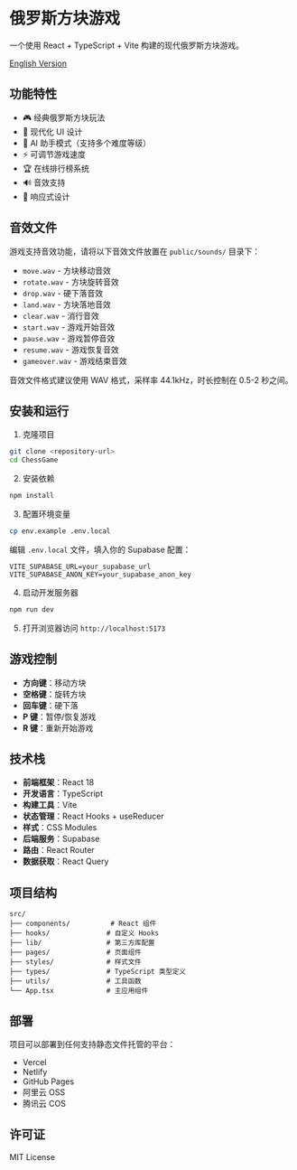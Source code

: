 # 俄罗斯方块游戏

一个使用 React + TypeScript + Vite 构建的现代俄罗斯方块游戏。

[English Version](README.md)

## 功能特性

- 🎮 经典俄罗斯方块玩法
- 🎨 现代化 UI 设计
- 🤖 AI 助手模式（支持多个难度等级）
- ⚡ 可调节游戏速度
- 🏆 在线排行榜系统
- 🔊 音效支持
- 📱 响应式设计

## 音效文件

游戏支持音效功能，请将以下音效文件放置在 `public/sounds/` 目录下：

- `move.wav` - 方块移动音效
- `rotate.wav` - 方块旋转音效
- `drop.wav` - 硬下落音效
- `land.wav` - 方块落地音效
- `clear.wav` - 消行音效
- `start.wav` - 游戏开始音效
- `pause.wav` - 游戏暂停音效
- `resume.wav` - 游戏恢复音效
- `gameover.wav` - 游戏结束音效

音效文件格式建议使用 WAV 格式，采样率 44.1kHz，时长控制在 0.5-2 秒之间。

## 安装和运行

1. 克隆项目
```bash
git clone <repository-url>
cd ChessGame
```

2. 安装依赖
```bash
npm install
```

3. 配置环境变量
```bash
cp env.example .env.local
```

编辑 `.env.local` 文件，填入你的 Supabase 配置：
```
VITE_SUPABASE_URL=your_supabase_url
VITE_SUPABASE_ANON_KEY=your_supabase_anon_key
```

4. 启动开发服务器
```bash
npm run dev
```

5. 打开浏览器访问 `http://localhost:5173`

## 游戏控制

- **方向键**：移动方块
- **空格键**：旋转方块
- **回车键**：硬下落
- **P 键**：暂停/恢复游戏
- **R 键**：重新开始游戏

## 技术栈

- **前端框架**：React 18
- **开发语言**：TypeScript
- **构建工具**：Vite
- **状态管理**：React Hooks + useReducer
- **样式**：CSS Modules
- **后端服务**：Supabase
- **路由**：React Router
- **数据获取**：React Query

## 项目结构

```
src/
├── components/          # React 组件
├── hooks/              # 自定义 Hooks
├── lib/                # 第三方库配置
├── pages/              # 页面组件
├── styles/             # 样式文件
├── types/              # TypeScript 类型定义
├── utils/              # 工具函数
└── App.tsx             # 主应用组件
```

## 部署

项目可以部署到任何支持静态文件托管的平台：

- Vercel
- Netlify
- GitHub Pages
- 阿里云 OSS
- 腾讯云 COS

## 许可证

MIT License 